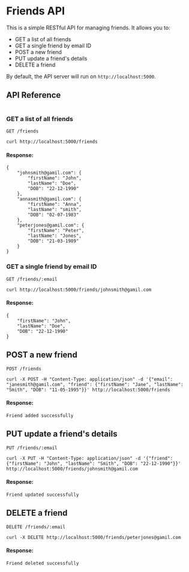 # Friends API

This is a simple RESTful API for managing friends. It allows you to:

- GET a list of all friends
- GET a single friend by email ID
- POST a new friend
- PUT update a friend's details
- DELETE a friend

By default, the API server will run on `http://localhost:5000`.

## API Reference
```
```
### GET a list of all friends

```http
GET /friends

curl http://localhost:5000/friends
```
#### Response:
```
{
    "johnsmith@gamil.com": {
        "firstName": "John",
        "lastName": "Doe",
        "DOB": "22-12-1990"
    },
    "annasmith@gamil.com": {
        "firstName": "Anna",
        "lastName": "smith",
        "DOB": "02-07-1983"
    },
    "peterjones@gamil.com": {
        "firstName": "Peter",
        "lastName": "Jones",
        "DOB": "21-03-1989"
    }
}
```
### GET a single friend by email ID
```
GET /friends/:email

curl http://localhost:5000/friends/johnsmith@gamil.com
```
#### Response:
```
{
    "firstName": "John",
    "lastName": "Doe",
    "DOB": "22-12-1990"
}
```
## POST a new friend
```
POST /friends

curl -X POST -H "Content-Type: application/json" -d '{"email": "janesmith@gamil.com", "friend": {"firstName": "Jane", "lastName": "Smith", "DOB": "11-05-1995"}}' http://localhost:5000/friends
```
#### Response:
```
Friend added successfully
```
## PUT update a friend's details
```
PUT /friends/:email

curl -X PUT -H "Content-Type: application/json" -d '{"friend": {"firstName": "John", "lastName": "Smith", "DOB": "22-12-1990"}}' http://localhost:5000/friends/johnsmith@gamil.com
```
#### Response:
```
Friend updated successfully
```
## DELETE a friend
```
DELETE /friends/:email

curl -X DELETE http://localhost:5000/friends/peterjones@gamil.com
```
#### Response:
```
Friend deleted successfully
```
